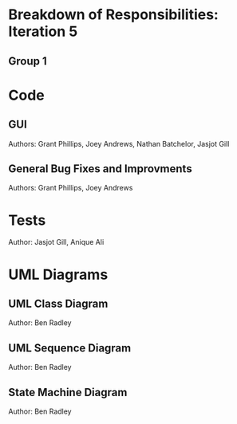 # Breakdown of Responsibilities: Iteration 5
## Group 1


# Code
## GUI
Authors: Grant Phillips, Joey Andrews, Nathan Batchelor, Jasjot Gill
## General Bug Fixes and Improvments
Authors: Grant Phillips, Joey Andrews 
# Tests 
Author: Jasjot Gill, Anique Ali

# UML Diagrams
## UML Class Diagram
Author: Ben Radley
## UML Sequence Diagram
Author: Ben Radley
## State Machine Diagram
Author: Ben Radley
